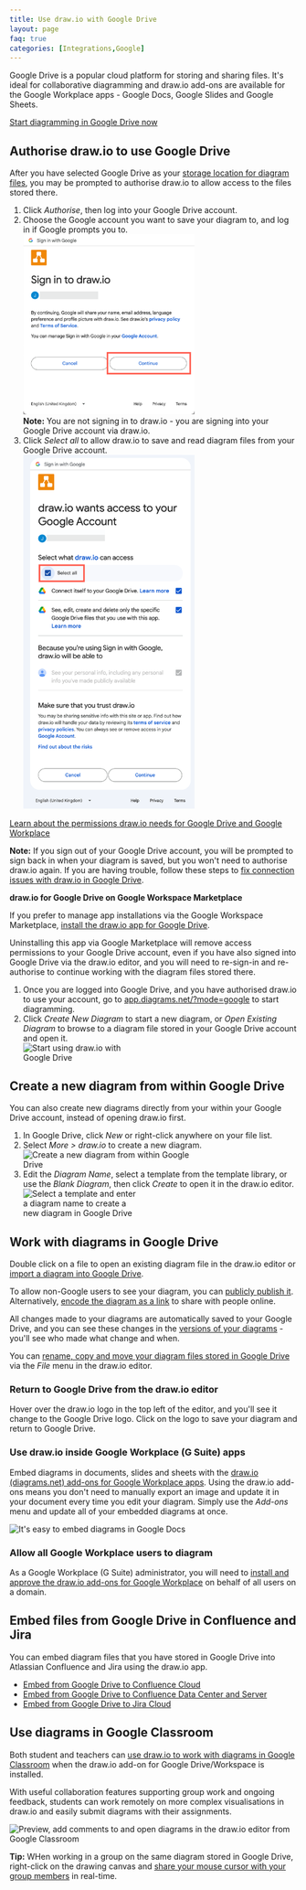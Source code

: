 ```yaml
---
title: Use draw.io with Google Drive
layout: page
faq: true
categories: [Integrations,Google]
---
```


Google Drive is a popular cloud platform for storing and sharing files. It's ideal for collaborative diagramming and draw.io add-ons are available for the Google Workplace apps - Google Docs, Google Slides and Google Sheets.

[Start diagramming in Google Drive now](https://app.diagrams.net/?mode=google)

## Authorise draw.io to use Google Drive

After you have selected Google Drive as your [storage location for diagram files](/doc/faq/storage-location-select.html), you may be prompted to authorise draw.io to allow access to the files stored there.

1. Click _Authorise_, then log into your Google Drive account.
2. Choose the Google account you want to save your diagram to, and log in if Google prompts you to. 
<br /><img src="/assets/img/blog/google-drive-drawio-signin.png" style="width=100%;max-width:300px;height:auto;" alt="Grant permission for draw.io to access your Google Drive files">
<br />**Note:** You are not signing in to draw.io - you are signing into your Google Drive account via draw.io.
1. Click _Select all_ to allow draw.io to save and read diagram files from your Google Drive account. 
<br /><img src="/assets/img/blog/google-drive-permissions.png" style="width=100%;max-width:300px;height:auto;" alt="Grant permission for draw.io to access your Google Drive files">

[Learn about the permissions draw.io needs for Google Drive and Google Workplace](/doc/faq/gsuite-permissions.html)

**Note:** If you sign out of your Google Drive account, you will be prompted to sign back in when your diagram is saved, but you won't need to authorise draw.io again. If you are having trouble, follow these steps to [fix connection issues with draw.io in Google Drive](/doc/faq/google-drive-connection-problems.html).

**draw.io for Google Drive on Google Workspace Marketplace**

If you prefer to manage app installations via the Google Workspace Marketplace, [install the draw.io app for Google Drive](https://workspace.google.com/marketplace/app/drawio/671128082532). 

Uninstalling this app via Google Marketplace will remove access permissions to your Google Drive account, even if you have also signed into Google Drive via the draw.io editor, and you will need to re-sign-in and re-authorise to continue working with the diagram files stored there.

1. Once you are logged into Google Drive, and you have authorised draw.io to use your account, go to [app.diagrams.net/?mode=google](https://app.diagrams.net/?mode=google) to start diagramming.
2. Click _Create New Diagram_ to start a new diagram, or _Open Existing Diagram_ to browse to a diagram file stored in your Google Drive account and open it.
<br /><img src="/assets/img/blog/google-drive-dialog.png" style="width=100%;max-width:200px;height:auto;" alt="Start using draw.io with Google Drive">

## Create a new diagram from within Google Drive

You can also create new diagrams directly from your within your Google Drive account, instead of opening draw.io first.

1. In Google Drive, click _New_ or right-click anywhere on your file list.
2. Select _More > draw.io_ to create a new diagram.
<br /><img src="/assets/img/blog/google-drive-new-diagram.png" style="width=100%;max-width:300px;height:auto;" alt="Create a new diagram from within Google Drive">
3. Edit the _Diagram Name_, select a template from the template library, or use the _Blank Diagram_, then click _Create_ to open it in the draw.io editor.
<br /><img src="/assets/img/blog/google-drive-new-diagram-dialog.png" style="width=100%;max-width:200px;height:auto;" alt="Select a template and enter a diagram name to create a new diagram in Google Drive">

## Work with diagrams in Google Drive

Double click on a file to open an existing diagram file in the draw.io editor or [import a diagram into Google Drive](/doc/faq/google-drive-import-diagram.html).

To allow non-Google users to see your diagram, you can [publicly publish it](/doc/faq/google-drive-publicly-publish-diagram.html). Alternatively, [encode the diagram as a link](/blog/publish-link.html) to share with people online.

All changes made to your diagrams are automatically saved to your Google Drive, and you can see these changes in the [versions of your diagrams](/doc/faq/google-drive-revision-history.html) - you'll see who made what change and when.

You can [rename, copy and move your diagram files stored in Google Drive](google-drive-rename-copy-move-diagrams.html) via the _File_ menu in the draw.io editor. 


### Return to Google Drive from the draw.io editor

Hover over the draw.io logo in the top left of the editor, and you'll see it change to the Google Drive logo. Click on the logo to save your diagram and return to Google Drive.

### Use draw.io inside Google Workplace (G Suite) apps

Embed diagrams in documents, slides and sheets with the [draw.io (diagrams.net) add-ons for Google Workplace apps](/blog/diagrams-google-docs.html). Using the draw.io add-ons means you don't need to manually export an image and update it in your document every time you edit your diagram. Simply use the _Add-ons_ menu and update all of your embedded diagrams at once.

<img src="/assets/img/blog/addon-google-docs-examples.png" style="max-width:100%;height:auto;"  alt="It's easy to embed diagrams in Google Docs">

### Allow all Google Workplace users to diagram

As a Google Workplace (G Suite) administrator, you will need to [install and approve the draw.io add-ons for Google Workplace](/doc/faq/gsuite-addons-domain-wide.html) on behalf of all users on a domain.

## Embed files from Google Drive in Confluence and Jira

You can embed diagram files that you have stored in Google Drive into Atlassian Confluence and Jira using the draw.io app. 

* [Embed from Google Drive to Confluence Cloud](/doc/faq/embed-diagram-googledrive-confluence-cloud.html)
* [Embed from Google Drive to Confluence Data Center and Server](/doc/faq/embed-diagram-googledrive-confluence-server.html)
* [Embed from Google Drive to Jira Cloud](/doc/faq/embed-diagram-googledrive-jira-cloud.html)

## Use diagrams in Google Classroom

Both student and teachers can [use draw.io to work with diagrams in Google Classroom](/blog/google-classroom-diagrams.html) when the draw.io add-on for Google Drive/Workspace is installed. 

With useful collaboration features supporting group work and ongoing feedback, students can work remotely on more complex visualisations in draw.io and easily submit diagrams with their assignments. 

<img src="/assets/img/blog/google-classroom-diagram-demonstration.gif" style="max-width:100%;height:auto;" alt="Preview, add comments to and open diagrams in the draw.io editor from Google Classroom">

**Tip:** WHen working in a group on the same diagram stored in Google Drive, right-click on the drawing canvas and [share your mouse cursor with your group members](/blog/concurrent-editing.html) in real-time.
